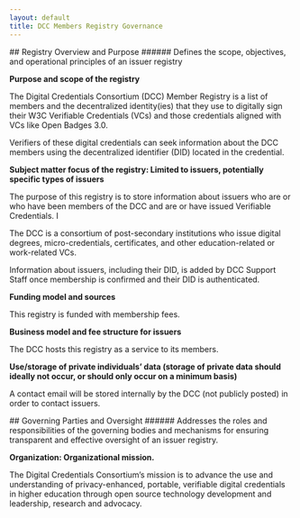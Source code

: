 ```yaml
---
layout: default
title: DCC Members Registry Governance 
---
```


<div class="row">
<div class="col-lg-12"  markdown="1">
## Registry Overview and Purpose
###### Defines the scope, objectives, and operational principles of an issuer registry
</div>
</div>
<div class="row">
<div class="col-lg-12"  markdown="1">

**Purpose and scope of the registry**

The Digital Credentials Consortium (DCC) Member Registry is a list of members and the decentralized identity(ies) that they use to digitally sign their W3C Verifiable Credentials (VCs) and those credentials aligned with VCs like Open Badges 3.0.

Verifiers of these digital credentials can seek information about the DCC members using the decentralized identifier (DID) located in the credential.
</div>
</div>

<div class="row">
<div class="col-lg-12"  markdown="1">

**Subject matter focus of the registry: Limited to issuers, potentially specific types of issuers**

The purpose of this registry is to store information about issuers who are or who have been members of the DCC and are or have issued Verifiable Credentials. I

The DCC is a consortium of post-secondary institutions who issue digital degrees, micro-credentials, certificates, and other education-related or work-related VCs.

Information about issuers, including their DID, is added by DCC Support Staff once membership is confirmed  and their DID is authenticated.
</div>
</div>

<div class="row">
<div class="col-lg-12"  markdown="1">

**Funding model and sources**

This registry is funded with membership fees.
</div>
</div>

<div class="row">
<div class="col-lg-12"  markdown="1">

**Business model and fee structure for issuers**

The DCC hosts this registry as a service to its members.
</div>
</div>

<div class="row">
<div class="col-lg-12"  markdown="1">

**Use/storage of private individuals’ data (storage of private data should ideally not occur, or should only occur on a minimum basis)**

A contact email will be stored internally by the DCC (not publicly posted) in order to contact issuers.
</div>
</div>

<div class="row">
<div class="col-lg-12"  markdown="1">
## Governing Parties and Oversight
###### Addresses the roles and responsibilities of the governing bodies and mechanisms for ensuring transparent and effective oversight of an issuer registry.
</div>
</div>

<div class="row">
<div class="col-lg-12"  markdown="1">

**Organization: Organizational mission.**

The Digital Credentials Consortium’s mission is to advance the use and understanding of privacy-enhanced, portable, verifiable digital credentials in higher education through open source technology development and leadership, research and advocacy.
</div>
</div>


